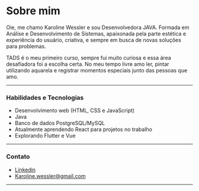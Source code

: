 # Sobre mim

Oie, me chamo Karoline Wessler e sou Desenvolvedora JAVA. Formada em Análise e Desenvolvimento de Sistemas, apaixonada pela parte estética e experiência do usuário, criativa, e sempre em busca de novas soluções para problemas.

TADS é o meu primeiro curso, sempre fui muito curiosa e essa área desafiadora foi a escolha certa. No meu tempo livre amo ler, pintar utilizando aquarela e registrar momentos especiais junto das pessoas que amo.

---

### Habilidades e Tecnologias

* Desenvolvimento web (HTML, CSS e JavaScript)
* Java
* Banco de dados PostgreSQL/MySQL
* Atualmente aprendendo React para projetos no trabalho
* Explorando Flutter e Vue

---

### Contato

* [Linkedin](https://www.linkedin.com/in/karolinewessler/)
* Karoline.wessler@gmail.com
  
---


